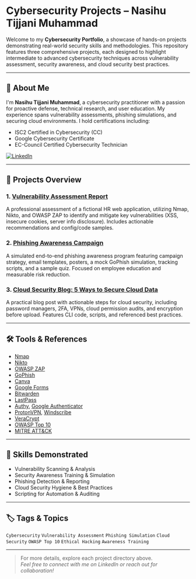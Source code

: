 # Cybersecurity Projects – Nasihu Tijjani Muhammad

Welcome to my **Cybersecurity Portfolio**, a showcase of hands-on projects demonstrating real-world security skills and methodologies. This repository features three comprehensive projects, each designed to highlight intermediate to advanced cybersecurity techniques across vulnerability assessment, security awareness, and cloud security best practices.

---

## 👤 About Me

I'm **Nasihu Tijjani Muhammad**, a cybersecurity practitioner with a passion for proactive defense, technical research, and user education. My experience spans vulnerability assessments, phishing simulations, and securing cloud environments. I hold certifications including:

- ISC2 Certified in Cybersecurity (CC)
- Google Cybersecurity Certificate
- EC-Council Certified Cybersecurity Technician

[![LinkedIn](https://img.shields.io/badge/LinkedIn-Connect-blue?logo=linkedin)](https://linkedin.com/in/your-linkedin-placeholder)

---

## 📂 Projects Overview

### 1. [Vulnerability Assessment Report](./project-1-vulnerability-assessment/)
A professional assessment of a fictional HR web application, utilizing Nmap, Nikto, and OWASP ZAP to identify and mitigate key vulnerabilities (XSS, insecure cookies, server info disclosure). Includes actionable recommendations and config/code samples.

### 2. [Phishing Awareness Campaign](./project-2-phishing-awareness-campaign/)
A simulated end-to-end phishing awareness program featuring campaign strategy, email templates, posters, a mock GoPhish simulation, tracking scripts, and a sample quiz. Focused on employee education and measurable risk reduction.

### 3. [Cloud Security Blog: 5 Ways to Secure Cloud Data](./project-3-cloud-security-blog/)
A practical blog post with actionable steps for cloud security, including password managers, 2FA, VPNs, cloud permission audits, and encryption before upload. Features CLI code, scripts, and referenced best practices.

---

## 🛠️ Tools & References

- [Nmap](https://nmap.org)
- [Nikto](https://cirt.net/Nikto2)
- [OWASP ZAP](https://owasp.org/www-project-zap/)
- [GoPhish](https://getgophish.com/)
- [Canva](https://canva.com)
- [Google Forms](https://forms.google.com)
- [Bitwarden](https://bitwarden.com)
- [LastPass](https://lastpass.com)
- [Authy](https://authy.com), [Google Authenticator](https://support.google.com/accounts/answer/1066447)
- [ProtonVPN](https://protonvpn.com), [Windscribe](https://windscribe.com)
- [VeraCrypt](https://www.veracrypt.fr)
- [OWASP Top 10](https://owasp.org/www-project-top-ten/)
- [MITRE ATT&CK](https://attack.mitre.org/)

---

## 🎯 Skills Demonstrated

- Vulnerability Scanning & Analysis
- Security Awareness Training & Simulation
- Phishing Detection & Reporting
- Cloud Security Hygiene & Best Practices
- Scripting for Automation & Auditing

---

## 🏷 Tags & Topics

`Cybersecurity` `Vulnerability Assessment` `Phishing Simulation` `Cloud Security` `OWASP Top 10` `Ethical Hacking` `Awareness Training`

---

> For more details, explore each project directory above.  
> *Feel free to connect with me on LinkedIn or reach out for collaboration!*
